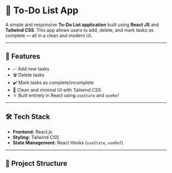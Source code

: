 # 📝 To-Do List App

A simple and responsive **To-Do List application** built using **React JS** and **Tailwind CSS**. This app allows users to add, delete, and mark tasks as complete — all in a clean and modern UI.

---

## 🚀 Features

- ✅ Add new tasks
- 🗑️ Delete tasks
- ✔️ Mark tasks as complete/incomplete
- 🎯 Clean and minimal UI with Tailwind CSS
- ⚛️ Built entirely in React using `useState` and `useRef`

---

## 🛠️ Tech Stack

- **Frontend:** React.js
- **Styling:** Tailwind CSS
- **State Management:** React Hooks (`useState`, `useRef`)

---

## 📁 Project Structure

